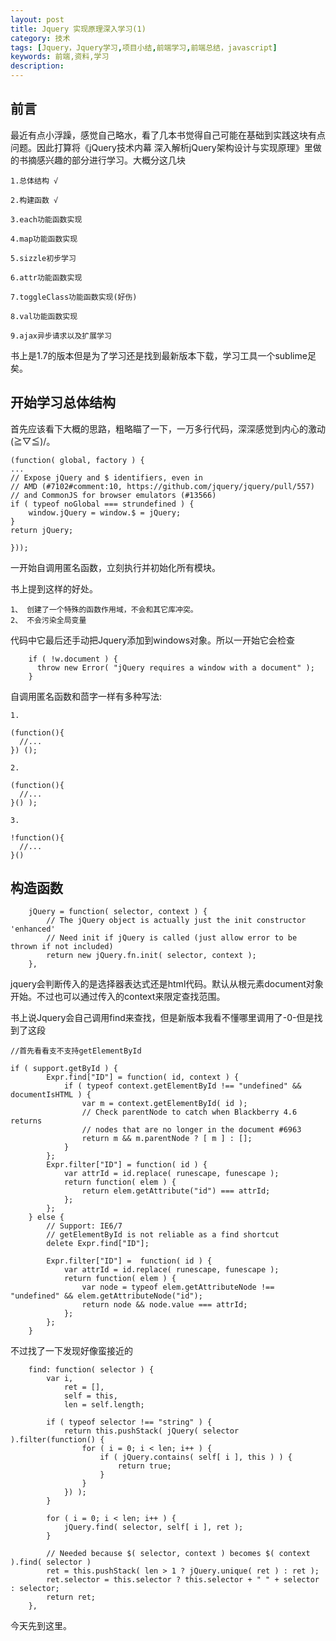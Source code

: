 ```yaml
---
layout: post
title: Jquery 实现原理深入学习(1)
category: 技术
tags: [Jquery，Jquery学习,项目小结,前端学习,前端总结，javascript]
keywords: 前端,资料,学习
description: 
--- 
```


## 前言
最近有点小浮躁，感觉自己略水，看了几本书觉得自己可能在基础到实践这块有点问题。因此打算将《jQuery技术内幕 深入解析jQuery架构设计与实现原理》里做的书摘感兴趣的部分进行学习。大概分这几块

```
1.总体结构 √

2.构建函数 √

3.each功能函数实现

4.map功能函数实现

5.sizzle初步学习

6.attr功能函数实现

7.toggleClass功能函数实现(好伤)

8.val功能函数实现

9.ajax异步请求以及扩展学习
```

书上是1.7的版本但是为了学习还是找到最新版本下载，学习工具一个sublime足矣。

## 开始学习总体结构
首先应该看下大概的思路，粗略瞄了一下，一万多行代码，深深感觉到内心的激动\(≧▽≦)/。

```
(function( global, factory ) {
...
// Expose jQuery and $ identifiers, even in
// AMD (#7102#comment:10, https://github.com/jquery/jquery/pull/557)
// and CommonJS for browser emulators (#13566)
if ( typeof noGlobal === strundefined ) {
	window.jQuery = window.$ = jQuery;
}
return jQuery;

}));
```

一开始自调用匿名函数，立刻执行并初始化所有模块。

书上提到这样的好处。

```
1、 创建了一个特殊的函数作用域，不会和其它库冲突。
2、 不会污染全局变量
```
代码中它最后还手动把Jquery添加到windows对象。所以一开始它会检查

```
	if ( !w.document ) {
	  throw new Error( "jQuery requires a window with a document" );
	}
```

自调用匿名函数和茴字一样有多种写法:

```
1.

(function(){
  //...
}) ();

2.

(function(){
  //...
}() );

3.

!function(){
  //...
}()
```

## 构造函数


```
	jQuery = function( selector, context ) {
		// The jQuery object is actually just the init constructor 'enhanced'
		// Need init if jQuery is called (just allow error to be thrown if not included)
		return new jQuery.fn.init( selector, context );
	},
```
jquery会判断传入的是选择器表达式还是html代码。默认从根元素document对象开始。不过也可以通过传入的context来限定查找范围。

书上说Jquery会自己调用find来查找，但是新版本我看不懂哪里调用了-0-但是找到了这段

```
//首先看看支不支持getElementById

if ( support.getById ) {
		Expr.find["ID"] = function( id, context ) {
			if ( typeof context.getElementById !== "undefined" && documentIsHTML ) {
				var m = context.getElementById( id );
				// Check parentNode to catch when Blackberry 4.6 returns
				// nodes that are no longer in the document #6963
				return m && m.parentNode ? [ m ] : [];
			}
		};
		Expr.filter["ID"] = function( id ) {
			var attrId = id.replace( runescape, funescape );
			return function( elem ) {
				return elem.getAttribute("id") === attrId;
			};
		};
	} else {
		// Support: IE6/7
		// getElementById is not reliable as a find shortcut
		delete Expr.find["ID"];

		Expr.filter["ID"] =  function( id ) {
			var attrId = id.replace( runescape, funescape );
			return function( elem ) {
				var node = typeof elem.getAttributeNode !== "undefined" && elem.getAttributeNode("id");
				return node && node.value === attrId;
			};
		};
	}

```
不过找了一下发现好像蛮接近的

```
	find: function( selector ) {
		var i,
			ret = [],
			self = this,
			len = self.length;

		if ( typeof selector !== "string" ) {
			return this.pushStack( jQuery( selector ).filter(function() {
				for ( i = 0; i < len; i++ ) {
					if ( jQuery.contains( self[ i ], this ) ) {
						return true;
					}
				}
			}) );
		}

		for ( i = 0; i < len; i++ ) {
			jQuery.find( selector, self[ i ], ret );
		}

		// Needed because $( selector, context ) becomes $( context ).find( selector )
		ret = this.pushStack( len > 1 ? jQuery.unique( ret ) : ret );
		ret.selector = this.selector ? this.selector + " " + selector : selector;
		return ret;
	},
```

今天先到这里。



